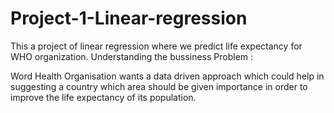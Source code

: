 # Project-1-Linear-regression


This a project of linear regression where we predict life expectancy for WHO organization.
          Understanding the bussiness Problem :


Word Health Organisation wants a data driven approach which could help in suggesting a country which area should be given importance in order to improve the life expectancy of its population. 
